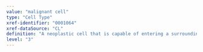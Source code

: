 ```yaml
---
value: "malignant cell"
type: "Cell Type"
xref-identifier: "0001064"
xref-dataSource: "CL"
definition: "A neoplastic cell that is capable of entering a surrounding tissue|https://github.com/obophenotype/cell-ontology/issues/448"
level: "3"
---
```


